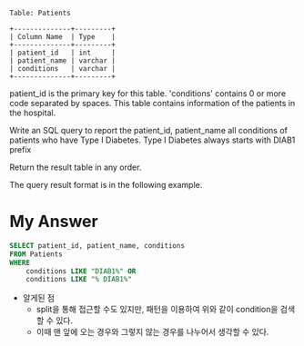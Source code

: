 ```
Table: Patients

+--------------+---------+
| Column Name  | Type    |
+--------------+---------+
| patient_id   | int     |
| patient_name | varchar |
| conditions   | varchar |
+--------------+---------+
```
patient_id is the primary key for this table.
'conditions' contains 0 or more code separated by spaces. 
This table contains information of the patients in the hospital.
 

Write an SQL query to report the patient_id, patient_name all conditions of patients who have Type I Diabetes. Type I Diabetes always starts with DIAB1 prefix

Return the result table in any order.

The query result format is in the following example.

# My Answer 
```sql 
SELECT patient_id, patient_name, conditions
FROM Patients 
WHERE 
    conditions LIKE "DIAB1%" OR
    conditions LIKE "% DIAB1%"
```
- 알게된 점 
    - split을 통해 접근할 수도 있지만, 패턴을 이용하여 위와 같이 condition을 검색할 수 있다. 
    - 이때 맨 앞에 오는 경우와 그렇지 않는 경우를 나누어서 생각할 수 있다. 